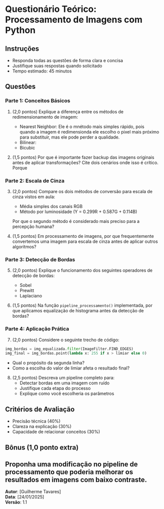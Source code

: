 # Questionário Teórico: Processamento de Imagens com Python

## Instruções
* Responda todas as questões de forma clara e concisa
* Justifique suas respostas quando solicitado
* Tempo estimado: 45 minutos

## Questões

### Parte 1: Conceitos Básicos

1. (2,0 pontos) Explique a diferença entre os métodos de redimensionamento de imagem:
   * Nearest Neighbor: Ele é o mnétodo mais simples rápido, pois quando a imagem é redimensionda ele escolho o pixel mais próximo para substituir, mas ele pode perder a qualidade.
   * Bilinear: 
   * Bicubic
   
2. (1,5 pontos) Por que é importante fazer backup das imagens originais antes de aplicar transformações? Cite dois cenários onde isso é crítico.
Porque 
### Parte 2: Escala de Cinza

3. (2,0 pontos) Compare os dois métodos de conversão para escala de cinza vistos em aula:
   * Média simples dos canais RGB
   * Método por luminosidade (Y = 0.299R + 0.587G + 0.114B)
   
   Por que o segundo método é considerado mais preciso para a percepção humana?

4. (1,5 pontos) Em processamento de imagens, por que frequentemente convertemos uma imagem para escala de cinza antes de aplicar outros algoritmos?

### Parte 3: Detecção de Bordas

5. (2,0 pontos) Explique o funcionamento dos seguintes operadores de detecção de bordas:
   * Sobel
   * Prewitt
   * Laplaciano

6. (1,5 pontos) Na função `pipeline_processamento()` implementada, por que aplicamos equalização de histograma antes da detecção de bordas?

### Parte 4: Aplicação Prática

7. (2,0 pontos) Considere o seguinte trecho de código:
```python
img_bordas = img_equalizada.filter(ImageFilter.FIND_EDGES)
img_final = img_bordas.point(lambda x: 255 if x > limiar else 0)
```
   * Qual o propósito da segunda linha?
   * Como a escolha do valor de limiar afeta o resultado final?

8. (2,5 pontos) Descreva um pipeline completo para:
   * Detectar bordas em uma imagem com ruído
   * Justifique cada etapa do processo
   * Explique como você escolheria os parâmetros

## Critérios de Avaliação
* Precisão técnica (40%)
* Clareza na explicação (30%)
* Capacidade de relacionar conceitos (30%)

## Bônus (1,0 ponto extra)
Proponha uma modificação no pipeline de processamento que poderia melhorar os resultados em imagens com baixo contraste.
---
**Autor**: [Guilherme Tavares]  
**Data**: [24/01/2025]  
**Versão**: 1.1
